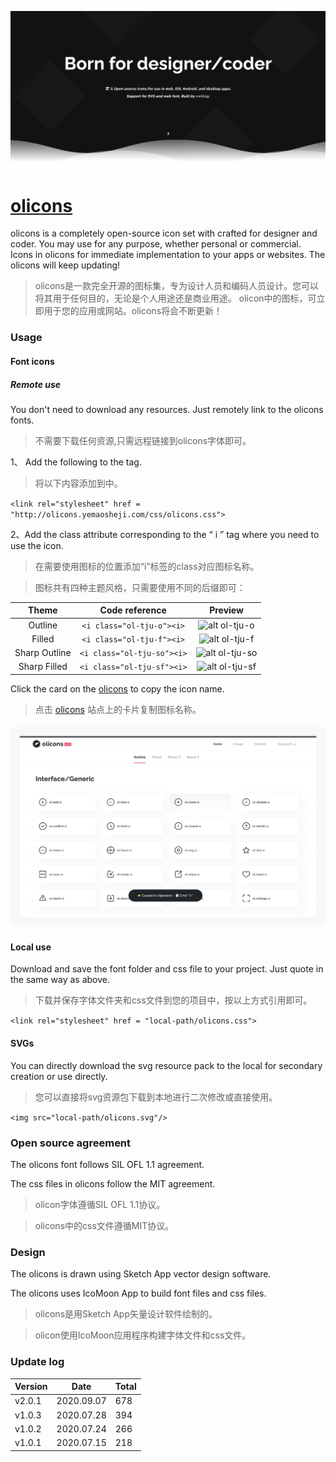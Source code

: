 ![alt webtop](https://github.com/owlling/olicons-site/blob/master/images/link/webtop.jpg?raw=true)

# [olicons](http://olicons.yemaosheji.com) 

olicons is a completely open-source icon set with crafted for designer and coder. You may use for any purpose, whether personal or commercial. Icons in olicons for immediate implementation to your apps or websites. The olicons will keep updating!

>olicons是一款完全开源的图标集，专为设计人员和编码人员设计。您可以将其用于任何目的，无论是个人用途还是商业用途。 olicon中的图标，可立即用于您的应用或网站。olicons将会不断更新！




### Usage

#### Font icons

##### Remote use

You don't need to download any resources. Just remotely link to the olicons fonts.

>不需要下载任何资源,只需远程链接到olicons字体即可。

1、 Add the following to the <head> tag.
>将以下内容添加到<head>中。
  
`<link rel="stylesheet" href = "http://olicons.yemaosheji.com/css/olicons.css">`


2、Add the class attribute corresponding to the “ i ” tag where you need to use the icon.
>在需要使用图标的位置添加“i”标签的class对应图标名称。

>图标共有四种主题风格，只需要使用不同的后缀即可：

|  Theme   | Code reference  |  Preview  |
|  :----:  | :----:  | :----:  |
|  Outline | `<i class="ol-tju-o"><i>` | ![alt ol-tju-o](http://olicons.yemaosheji.com/images/icons/res/outline/ol-tju-o.svg) |
| Filled | `<i class="ol-tju-f"><i>` | ![alt ol-tju-f](http://olicons.yemaosheji.com/images/icons/res/filled/ol-tju-f.svg)  |
| Sharp Outline | `<i class="ol-tju-so"><i>` | ![alt ol-tju-so](http://olicons.yemaosheji.com/images/icons/res/sharp-o/ol-tju-so.svg)  |
| Sharp Filled | `<i class="ol-tju-sf"><i>` | ![alt ol-tju-sf](http://olicons.yemaosheji.com/images/icons/res/sharp-f/ol-tju-sf.svg)  |


Click the card on the [olicons](http://olicons.yemaosheji.com) to copy the icon name.

>点击 [olicons](http://olicons.yemaosheji.com) 站点上的卡片复制图标名称。


![alt web](https://github.com/owlling/olicons-site/blob/master/images/link/web.jpg?raw=true)



#### Local use

Download and save the font folder and css file to your project. Just quote in the same way as above.

>下载并保存字体文件夹和css文件到您的项目中，按以上方式引用即可。

`<link rel="stylesheet" href = "local-path/olicons.css">`


#### SVGs

You can directly download the svg resource pack to the local for secondary creation or use directly.

>您可以直接将svg资源包下载到本地进行二次修改或直接使用。

`<img src="local-path/olicons.svg"/>`




### Open source agreement

The olicons font follows SIL OFL 1.1 agreement.

The css files in olicons follow the MIT agreement.

>olicon字体遵循SIL OFL 1.1协议。

>olicons中的css文件遵循MIT协议。




### Design

The olicons is drawn using Sketch App vector design software.

The olicons uses IcoMoon App to build font files and css files.

>olicons是用Sketch App矢量设计软件绘制的。

>olicon使用IcoMoon应用程序构建字体文件和css文件。




### Update log

|  Version   | Date  |  Total  |
|  ----  | ----  | ----  |
| v2.0.1  | 2020.09.07 | 678 |
| v1.0.3  | 2020.07.28 | 394 |
| v1.0.2  | 2020.07.24 | 266 |
| v1.0.1  | 2020.07.15 | 218 |


